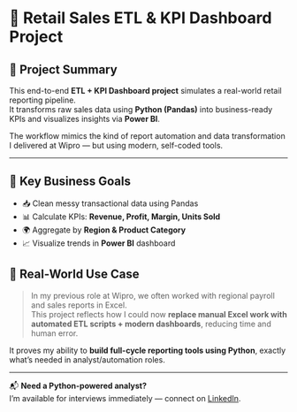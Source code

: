 # 🛒 Retail Sales ETL & KPI Dashboard Project

## 🚀 Project Summary

This end-to-end **ETL + KPI Dashboard project** simulates a real-world retail reporting pipeline.  
It transforms raw sales data using **Python (Pandas)** into business-ready KPIs and visualizes insights via **Power BI**.

The workflow mimics the kind of report automation and data transformation I delivered at Wipro — but using modern, self-coded tools.

---

## 📌 Key Business Goals

- 📥 Clean messy transactional data using Pandas
- 📊 Calculate KPIs: **Revenue, Profit, Margin, Units Sold**
- 🌍 Aggregate by **Region & Product Category**
- 📈 Visualize trends in **Power BI** dashboard

## 🧠 Real-World Use Case

> In my previous role at Wipro, we often worked with regional payroll and sales reports in Excel.  
> This project reflects how I could now **replace manual Excel work with automated ETL scripts + modern dashboards**, reducing time and human error.

It proves my ability to **build full-cycle reporting tools using Python**, exactly what’s needed in analyst/automation roles.

---

📬 **Need a Python-powered analyst?**  
I’m available for interviews immediately — connect on [LinkedIn](www.linkedin.com/in/ashwani-kumar-data-analyst).


